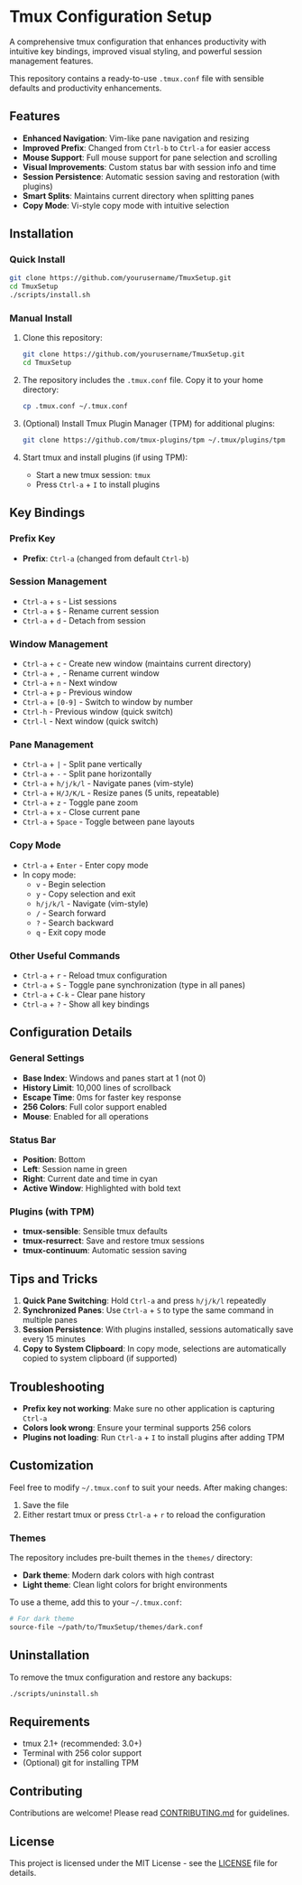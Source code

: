 # Tmux Configuration Setup

A comprehensive tmux configuration that enhances productivity with intuitive key bindings, improved visual styling, and powerful session management features.

This repository contains a ready-to-use `.tmux.conf` file with sensible defaults and productivity enhancements.

## Features

- **Enhanced Navigation**: Vim-like pane navigation and resizing
- **Improved Prefix**: Changed from `Ctrl-b` to `Ctrl-a` for easier access
- **Mouse Support**: Full mouse support for pane selection and scrolling
- **Visual Improvements**: Custom status bar with session info and time
- **Session Persistence**: Automatic session saving and restoration (with plugins)
- **Smart Splits**: Maintains current directory when splitting panes
- **Copy Mode**: Vi-style copy mode with intuitive selection

## Installation

### Quick Install

```bash
git clone https://github.com/yourusername/TmuxSetup.git
cd TmuxSetup
./scripts/install.sh
```

### Manual Install

1. Clone this repository:
   ```bash
   git clone https://github.com/yourusername/TmuxSetup.git
   cd TmuxSetup
   ```

2. The repository includes the `.tmux.conf` file. Copy it to your home directory:
   ```bash
   cp .tmux.conf ~/.tmux.conf
   ```

3. (Optional) Install Tmux Plugin Manager (TPM) for additional plugins:
   ```bash
   git clone https://github.com/tmux-plugins/tpm ~/.tmux/plugins/tpm
   ```

4. Start tmux and install plugins (if using TPM):
   - Start a new tmux session: `tmux`
   - Press `Ctrl-a` + `I` to install plugins

## Key Bindings

### Prefix Key
- **Prefix**: `Ctrl-a` (changed from default `Ctrl-b`)

### Session Management
- `Ctrl-a` + `s` - List sessions
- `Ctrl-a` + `$` - Rename current session
- `Ctrl-a` + `d` - Detach from session

### Window Management
- `Ctrl-a` + `c` - Create new window (maintains current directory)
- `Ctrl-a` + `,` - Rename current window
- `Ctrl-a` + `n` - Next window
- `Ctrl-a` + `p` - Previous window
- `Ctrl-a` + `[0-9]` - Switch to window by number
- `Ctrl-h` - Previous window (quick switch)
- `Ctrl-l` - Next window (quick switch)

### Pane Management
- `Ctrl-a` + `|` - Split pane vertically
- `Ctrl-a` + `-` - Split pane horizontally
- `Ctrl-a` + `h/j/k/l` - Navigate panes (vim-style)
- `Ctrl-a` + `H/J/K/L` - Resize panes (5 units, repeatable)
- `Ctrl-a` + `z` - Toggle pane zoom
- `Ctrl-a` + `x` - Close current pane
- `Ctrl-a` + `Space` - Toggle between pane layouts

### Copy Mode
- `Ctrl-a` + `Enter` - Enter copy mode
- In copy mode:
  - `v` - Begin selection
  - `y` - Copy selection and exit
  - `h/j/k/l` - Navigate (vim-style)
  - `/` - Search forward
  - `?` - Search backward
  - `q` - Exit copy mode

### Other Useful Commands
- `Ctrl-a` + `r` - Reload tmux configuration
- `Ctrl-a` + `S` - Toggle pane synchronization (type in all panes)
- `Ctrl-a` + `C-k` - Clear pane history
- `Ctrl-a` + `?` - Show all key bindings

## Configuration Details

### General Settings
- **Base Index**: Windows and panes start at 1 (not 0)
- **History Limit**: 10,000 lines of scrollback
- **Escape Time**: 0ms for faster key response
- **256 Colors**: Full color support enabled
- **Mouse**: Enabled for all operations

### Status Bar
- **Position**: Bottom
- **Left**: Session name in green
- **Right**: Current date and time in cyan
- **Active Window**: Highlighted with bold text

### Plugins (with TPM)
- **tmux-sensible**: Sensible tmux defaults
- **tmux-resurrect**: Save and restore tmux sessions
- **tmux-continuum**: Automatic session saving

## Tips and Tricks

1. **Quick Pane Switching**: Hold `Ctrl-a` and press `h/j/k/l` repeatedly
2. **Synchronized Panes**: Use `Ctrl-a` + `S` to type the same command in multiple panes
3. **Session Persistence**: With plugins installed, sessions automatically save every 15 minutes
4. **Copy to System Clipboard**: In copy mode, selections are automatically copied to system clipboard (if supported)

## Troubleshooting

- **Prefix key not working**: Make sure no other application is capturing `Ctrl-a`
- **Colors look wrong**: Ensure your terminal supports 256 colors
- **Plugins not loading**: Run `Ctrl-a` + `I` to install plugins after adding TPM

## Customization

Feel free to modify `~/.tmux.conf` to suit your needs. After making changes:
1. Save the file
2. Either restart tmux or press `Ctrl-a` + `r` to reload the configuration

### Themes

The repository includes pre-built themes in the `themes/` directory:
- **Dark theme**: Modern dark colors with high contrast
- **Light theme**: Clean light colors for bright environments

To use a theme, add this to your `~/.tmux.conf`:
```bash
# For dark theme
source-file ~/path/to/TmuxSetup/themes/dark.conf
```

## Uninstallation

To remove the tmux configuration and restore any backups:
```bash
./scripts/uninstall.sh
```

## Requirements

- tmux 2.1+ (recommended: 3.0+)
- Terminal with 256 color support
- (Optional) git for installing TPM

## Contributing

Contributions are welcome! Please read [CONTRIBUTING.md](CONTRIBUTING.md) for guidelines.

## License

This project is licensed under the MIT License - see the [LICENSE](LICENSE) file for details.